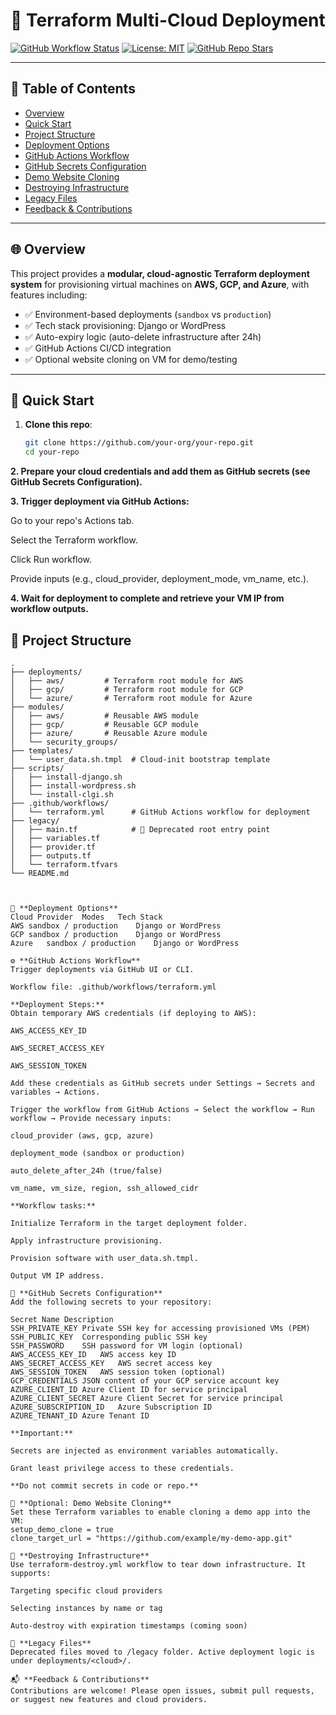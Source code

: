 # 🧾 Terraform Multi-Cloud Deployment

[![GitHub Workflow Status](https://img.shields.io/github/actions/workflow/status/your-org/your-repo/terraform.yml?branch=main&label=CI/CD&logo=github)](https://github.com/your-org/your-repo/actions/workflows/terraform.yml)
[![License: MIT](https://img.shields.io/badge/license-MIT-green.svg)](LICENSE)
[![GitHub Repo Stars](https://img.shields.io/github/stars/your-org/your-repo?style=social)](https://github.com/your-org/your-repo/stargazers)

---

## 📌 Table of Contents

- [Overview](#-overview)  
- [Quick Start](#-quick-start)  
- [Project Structure](#-project-structure)  
- [Deployment Options](#-deployment-options)  
- [GitHub Actions Workflow](#-github-actions-workflow)  
- [GitHub Secrets Configuration](#-github-secrets-configuration)  
- [Demo Website Cloning](#-optional-demo-website-cloning)  
- [Destroying Infrastructure](#-destroying-infrastructure)  
- [Legacy Files](#-legacy-files)  
- [Feedback & Contributions](#-feedback--contributions)  

---

## 🌐 Overview

This project provides a **modular, cloud-agnostic Terraform deployment system** for provisioning virtual machines on **AWS, GCP, and Azure**, with features including:

- ✅ Environment-based deployments (`sandbox` vs `production`)  
- ✅ Tech stack provisioning: Django or WordPress  
- ✅ Auto-expiry logic (auto-delete infrastructure after 24h)  
- ✅ GitHub Actions CI/CD integration  
- ✅ Optional website cloning on VM for demo/testing  

---

## 🚀 Quick Start

1. **Clone this repo**:

   ```bash
   git clone https://github.com/your-org/your-repo.git
   cd your-repo

**2. Prepare your cloud credentials and add them as GitHub secrets (see GitHub Secrets Configuration).**

**3. Trigger deployment via GitHub Actions:**

Go to your repo's Actions tab.

Select the Terraform workflow.

Click Run workflow.

Provide inputs (e.g., cloud_provider, deployment_mode, vm_name, etc.).

**4. Wait for deployment to complete and retrieve your VM IP from workflow outputs.**



## 📁 Project Structure

```plaintext
.
├── deployments/
│   ├── aws/         # Terraform root module for AWS
│   ├── gcp/         # Terraform root module for GCP
│   └── azure/       # Terraform root module for Azure
├── modules/
│   ├── aws/         # Reusable AWS module
│   ├── gcp/         # Reusable GCP module
│   ├── azure/       # Reusable Azure module
│   └── security_groups/
├── templates/
│   └── user_data.sh.tmpl  # Cloud-init bootstrap template
├── scripts/
│   ├── install-django.sh
│   ├── install-wordpress.sh
│   └── install-clgi.sh
├── .github/workflows/
│   └── terraform.yml      # GitHub Actions workflow for deployment
├── legacy/
│   ├── main.tf            # 🛑 Deprecated root entry point
│   ├── variables.tf
│   ├── provider.tf
│   ├── outputs.tf
│   └── terraform.tfvars
└── README.md



🚀 **Deployment Options**
Cloud Provider	Modes	Tech Stack
AWS	sandbox / production	Django or WordPress
GCP	sandbox / production	Django or WordPress
Azure	sandbox / production	Django or WordPress

⚙️ **GitHub Actions Workflow**
Trigger deployments via GitHub UI or CLI.

Workflow file: .github/workflows/terraform.yml

**Deployment Steps:**
Obtain temporary AWS credentials (if deploying to AWS):

AWS_ACCESS_KEY_ID

AWS_SECRET_ACCESS_KEY

AWS_SESSION_TOKEN

Add these credentials as GitHub secrets under Settings → Secrets and variables → Actions.

Trigger the workflow from GitHub Actions → Select the workflow → Run workflow → Provide necessary inputs:

cloud_provider (aws, gcp, azure)

deployment_mode (sandbox or production)

auto_delete_after_24h (true/false)

vm_name, vm_size, region, ssh_allowed_cidr

**Workflow tasks:**

Initialize Terraform in the target deployment folder.

Apply infrastructure provisioning.

Provision software with user_data.sh.tmpl.

Output VM IP address.

🔐 **GitHub Secrets Configuration**
Add the following secrets to your repository:

Secret Name	Description
SSH_PRIVATE_KEY	Private SSH key for accessing provisioned VMs (PEM)
SSH_PUBLIC_KEY	Corresponding public SSH key
SSH_PASSWORD	SSH password for VM login (optional)
AWS_ACCESS_KEY_ID	AWS access key ID
AWS_SECRET_ACCESS_KEY	AWS secret access key
AWS_SESSION_TOKEN	AWS session token (optional)
GCP_CREDENTIALS	JSON content of your GCP service account key
AZURE_CLIENT_ID	Azure Client ID for service principal
AZURE_CLIENT_SECRET	Azure Client Secret for service principal
AZURE_SUBSCRIPTION_ID	Azure Subscription ID
AZURE_TENANT_ID	Azure Tenant ID

**Important:**

Secrets are injected as environment variables automatically.

Grant least privilege access to these credentials.

**Do not commit secrets in code or repo.**

🧩 **Optional: Demo Website Cloning**
Set these Terraform variables to enable cloning a demo app into the VM:
setup_demo_clone = true
clone_target_url = "https://github.com/example/my-demo-app.git"

🧨 **Destroying Infrastructure**
Use terraform-destroy.yml workflow to tear down infrastructure. It supports:

Targeting specific cloud providers

Selecting instances by name or tag

Auto-destroy with expiration timestamps (coming soon)

🧹 **Legacy Files**
Deprecated files moved to /legacy folder. Active deployment logic is under deployments/<cloud>/.

📬 **Feedback & Contributions**
Contributions are welcome! Please open issues, submit pull requests, or suggest new features and cloud providers.



